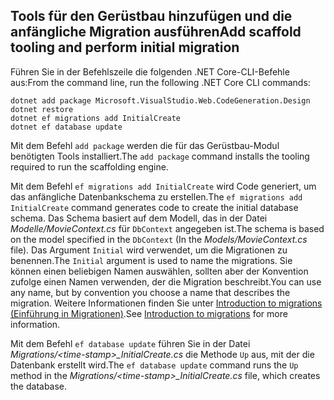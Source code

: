 <a name="cli"></a>
## <a name="add-scaffold-tooling-and-perform-initial-migration"></a><span data-ttu-id="467eb-101">Tools für den Gerüstbau hinzufügen und die anfängliche Migration ausführen</span><span class="sxs-lookup"><span data-stu-id="467eb-101">Add scaffold tooling and perform initial migration</span></span>

<span data-ttu-id="467eb-102">Führen Sie in der Befehlszeile die folgenden .NET Core-CLI-Befehle aus:</span><span class="sxs-lookup"><span data-stu-id="467eb-102">From the command line, run the following .NET Core CLI commands:</span></span>

```console
dotnet add package Microsoft.VisualStudio.Web.CodeGeneration.Design
dotnet restore
dotnet ef migrations add InitialCreate
dotnet ef database update
```

<span data-ttu-id="467eb-103">Mit dem Befehl `add package` werden die für das Gerüstbau-Modul benötigten Tools installiert.</span><span class="sxs-lookup"><span data-stu-id="467eb-103">The `add package` command installs the tooling required to run the scaffolding engine.</span></span>

<span data-ttu-id="467eb-104">Mit dem Befehl `ef migrations add InitialCreate` wird Code generiert, um das anfängliche Datenbankschema zu erstellen.</span><span class="sxs-lookup"><span data-stu-id="467eb-104">The `ef migrations add InitialCreate` command generates code to create the initial database schema.</span></span> <span data-ttu-id="467eb-105">Das Schema basiert auf dem Modell, das in der Datei *Modelle/MovieContext.cs* für `DbContext` angegeben ist.</span><span class="sxs-lookup"><span data-stu-id="467eb-105">The schema is based on the model specified in the `DbContext` (In the *Models/MovieContext.cs* file).</span></span> <span data-ttu-id="467eb-106">Das Argument `Initial` wird verwendet, um die Migrationen zu benennen.</span><span class="sxs-lookup"><span data-stu-id="467eb-106">The `Initial` argument is used to name the migrations.</span></span> <span data-ttu-id="467eb-107">Sie können einen beliebigen Namen auswählen, sollten aber der Konvention zufolge einen Namen verwenden, der die Migration beschreibt.</span><span class="sxs-lookup"><span data-stu-id="467eb-107">You can use any name, but by convention you choose a name that describes the migration.</span></span> <span data-ttu-id="467eb-108">Weitere Informationen finden Sie unter [Introduction to migrations (Einführung in Migrationen)](xref:data/ef-mvc/migrations#introduction-to-migrations).</span><span class="sxs-lookup"><span data-stu-id="467eb-108">See [Introduction to migrations](xref:data/ef-mvc/migrations#introduction-to-migrations) for more information.</span></span>

<span data-ttu-id="467eb-109">Mit dem Befehl `ef database update` führen Sie in der Datei  *Migrations/\<time-stamp>_InitialCreate.cs* die Methode `Up` aus, mit der die Datenbank erstellt wird.</span><span class="sxs-lookup"><span data-stu-id="467eb-109">The `ef database update` command runs the `Up` method in the *Migrations/\<time-stamp>_InitialCreate.cs* file, which creates the database.</span></span>